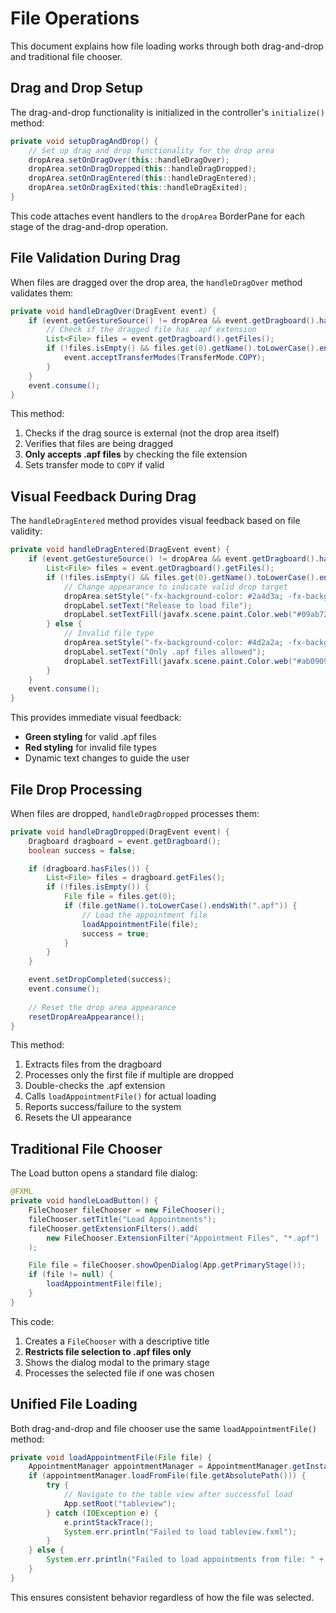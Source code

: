 # File Operations

This document explains how file loading works through both drag-and-drop and traditional file chooser.

## Drag and Drop Setup

The drag-and-drop functionality is initialized in the controller's `initialize()` method:

```java
private void setupDragAndDrop() {
    // Set up drag and drop functionality for the drop area
    dropArea.setOnDragOver(this::handleDragOver);
    dropArea.setOnDragDropped(this::handleDragDropped);
    dropArea.setOnDragEntered(this::handleDragEntered);
    dropArea.setOnDragExited(this::handleDragExited);
}
```

This code attaches event handlers to the `dropArea` BorderPane for each stage of the drag-and-drop operation.

## File Validation During Drag

When files are dragged over the drop area, the `handleDragOver` method validates them:

```java
private void handleDragOver(DragEvent event) {
    if (event.getGestureSource() != dropArea && event.getDragboard().hasFiles()) {
        // Check if the dragged file has .apf extension
        List<File> files = event.getDragboard().getFiles();
        if (!files.isEmpty() && files.get(0).getName().toLowerCase().endsWith(".apf")) {
            event.acceptTransferModes(TransferMode.COPY);
        }
    }
    event.consume();
}
```

This method:
1. Checks if the drag source is external (not the drop area itself)
2. Verifies that files are being dragged
3. **Only accepts .apf files** by checking the file extension
4. Sets transfer mode to `COPY` if valid

## Visual Feedback During Drag

The `handleDragEntered` method provides visual feedback based on file validity:

```java
private void handleDragEntered(DragEvent event) {
    if (event.getGestureSource() != dropArea && event.getDragboard().hasFiles()) {
        List<File> files = event.getDragboard().getFiles();
        if (!files.isEmpty() && files.get(0).getName().toLowerCase().endsWith(".apf")) {
            // Change appearance to indicate valid drop target
            dropArea.setStyle("-fx-background-color: #2a4d3a; -fx-background-radius: 5; -fx-border-color: #09ab72; -fx-border-width: 2px; -fx-border-radius: 5;");
            dropLabel.setText("Release to load file");
            dropLabel.setTextFill(javafx.scene.paint.Color.web("#09ab72"));
        } else {
            // Invalid file type
            dropArea.setStyle("-fx-background-color: #4d2a2a; -fx-background-radius: 5; -fx-border-color: #ab0909; -fx-border-width: 2px; -fx-border-radius: 5;");
            dropLabel.setText("Only .apf files allowed");
            dropLabel.setTextFill(javafx.scene.paint.Color.web("#ab0909"));
        }
    }
    event.consume();
}
```

This provides immediate visual feedback:
- **Green styling** for valid .apf files
- **Red styling** for invalid file types
- Dynamic text changes to guide the user

## File Drop Processing

When files are dropped, `handleDragDropped` processes them:

```java
private void handleDragDropped(DragEvent event) {
    Dragboard dragboard = event.getDragboard();
    boolean success = false;

    if (dragboard.hasFiles()) {
        List<File> files = dragboard.getFiles();
        if (!files.isEmpty()) {
            File file = files.get(0);
            if (file.getName().toLowerCase().endsWith(".apf")) {
                // Load the appointment file
                loadAppointmentFile(file);
                success = true;
            }
        }
    }

    event.setDropCompleted(success);
    event.consume();
    
    // Reset the drop area appearance
    resetDropAreaAppearance();
}
```

This method:
1. Extracts files from the dragboard
2. Processes only the first file if multiple are dropped
3. Double-checks the .apf extension
4. Calls `loadAppointmentFile()` for actual loading
5. Reports success/failure to the system
6. Resets the UI appearance

## Traditional File Chooser

The Load button opens a standard file dialog:

```java
@FXML
private void handleLoadButton() {
    FileChooser fileChooser = new FileChooser();
    fileChooser.setTitle("Load Appointments");
    fileChooser.getExtensionFilters().add(
        new FileChooser.ExtensionFilter("Appointment Files", "*.apf")
    );

    File file = fileChooser.showOpenDialog(App.getPrimaryStage());
    if (file != null) {
        loadAppointmentFile(file);
    }
}
```

This code:
1. Creates a `FileChooser` with a descriptive title
2. **Restricts file selection to .apf files only**
3. Shows the dialog modal to the primary stage
4. Processes the selected file if one was chosen

## Unified File Loading

Both drag-and-drop and file chooser use the same `loadAppointmentFile()` method:

```java
private void loadAppointmentFile(File file) {
    AppointmentManager appointmentManager = AppointmentManager.getInstance();
    if (appointmentManager.loadFromFile(file.getAbsolutePath())) {
        try {
            // Navigate to the table view after successful load
            App.setRoot("tableview");
        } catch (IOException e) {
            e.printStackTrace();
            System.err.println("Failed to load tableview.fxml");
        }
    } else {
        System.err.println("Failed to load appointments from file: " + file.getName());
    }
}
```

This ensures consistent behavior regardless of how the file was selected.
